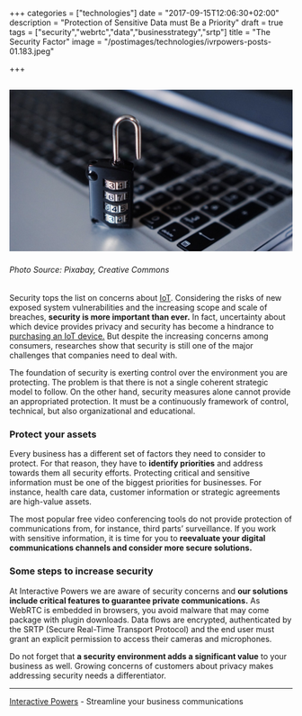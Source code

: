 +++
categories = ["technologies"]
date = "2017-09-15T12:06:30+02:00"
description = "Protection of Sensitive Data must Be a Priority"
draft = true
tags = ["security","webrtc","data","businesstrategy","srtp"]
title = "The Security Factor"
image = "/postimages/technologies/ivrpowers-posts-01.183.jpeg"

+++

![padlock and computer](/postimages/technologies/ivrpowers-posts-01.183.jpeg)
------------
###### Photo Source: Pixabay, Creative Commons
 
 
Security tops the list on concerns about [IoT](http://www.mckinsey.com/industries/semiconductors/our-insights/security-in-the-internet-of-things). Considering the risks of new exposed system vulnerabilities and the increasing scope and scale of breaches, **security is more important than ever.** In fact, uncertainty about which device provides privacy and security has become a hindrance to [purchasing an IoT device.](https://www.emarketer.com/Article/Whats-Stopping-Consumers-Buying-Internet-of-Things-Devices/1013501) But despite the increasing concerns among consumers, researches show that security is still one of the major challenges that companies need to deal with.
 
The foundation of security is exerting control over the environment you are protecting. The problem is that there is not a single coherent strategic model to follow. On the other hand, security measures alone cannot provide an appropriated protection. It must be a continuously framework of control, technical, but also organizational and educational.
 
### Protect your assets

Every business has a different set of factors they need to consider to protect. For that reason, they have to **identify priorities** and address towards them all security efforts. Protecting critical and sensitive information must be one of the biggest priorities for businesses. For instance, health care data, customer information or strategic agreements are high-value assets.
 
The most popular free video conferencing tools do not provide protection of communications from, for instance, third parts’ surveillance. If you work with sensitive information, it is time for you to **reevaluate your digital communications channels and consider more secure solutions.**

### Some steps to increase security
 
At Interactive Powers we are aware of security concerns and **our solutions include critical features to guarantee private communications.** As WebRTC is embedded in browsers, you avoid malware that may come package with plugin downloads. Data flows are encrypted, authenticated by the SRTP (Secure Real-Time Transport Protocol) and the end user must grant an explicit permission to access their cameras and microphones.
 
Do not forget that **a security environment adds a significant value** to your business as well. Growing concerns of customers about privacy makes addressing security needs a differentiator.

---
[Interactive Powers](http://www.ivrpowers.com/) - Streamline your business communications


